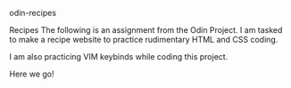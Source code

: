 odin-recipes

Recipes
The following is an assignment from the Odin Project. I am tasked to make a recipe website to practice rudimentary HTML and CSS coding.

I am also practicing VIM keybinds while coding this project.

Here we go!
